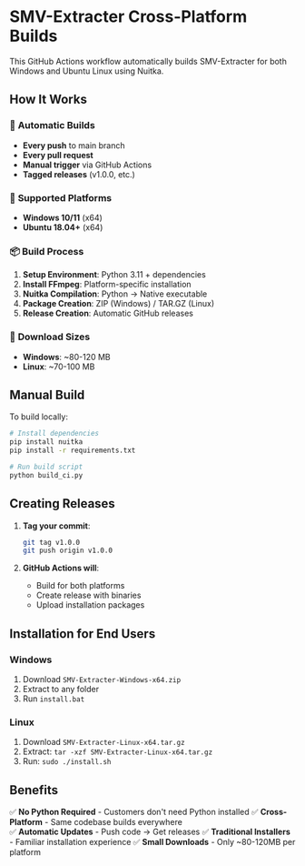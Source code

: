 # SMV-Extracter Cross-Platform Builds

This GitHub Actions workflow automatically builds SMV-Extracter for both Windows and Ubuntu Linux using Nuitka.

## How It Works

### 🔄 **Automatic Builds**
- **Every push** to main branch
- **Every pull request**
- **Manual trigger** via GitHub Actions
- **Tagged releases** (v1.0.0, etc.)

### 🎯 **Supported Platforms**
- **Windows 10/11** (x64)
- **Ubuntu 18.04+** (x64)

### 📦 **Build Process**
1. **Setup Environment**: Python 3.11 + dependencies
2. **Install FFmpeg**: Platform-specific installation
3. **Nuitka Compilation**: Python → Native executable
4. **Package Creation**: ZIP (Windows) / TAR.GZ (Linux)
5. **Release Creation**: Automatic GitHub releases

### 💾 **Download Sizes**
- **Windows**: ~80-120 MB
- **Linux**: ~70-100 MB

## Manual Build

To build locally:

```bash
# Install dependencies
pip install nuitka
pip install -r requirements.txt

# Run build script
python build_ci.py
```

## Creating Releases

1. **Tag your commit**:
   ```bash
   git tag v1.0.0
   git push origin v1.0.0
   ```

2. **GitHub Actions will**:
   - Build for both platforms
   - Create release with binaries
   - Upload installation packages

## Installation for End Users

### Windows
1. Download `SMV-Extracter-Windows-x64.zip`
2. Extract to any folder
3. Run `install.bat`

### Linux
1. Download `SMV-Extracter-Linux-x64.tar.gz`
2. Extract: `tar -xzf SMV-Extracter-Linux-x64.tar.gz`
3. Run: `sudo ./install.sh`

## Benefits

✅ **No Python Required** - Customers don't need Python installed
✅ **Cross-Platform** - Same codebase builds everywhere  
✅ **Automatic Updates** - Push code → Get releases
✅ **Traditional Installers** - Familiar installation experience
✅ **Small Downloads** - Only ~80-120MB per platform
